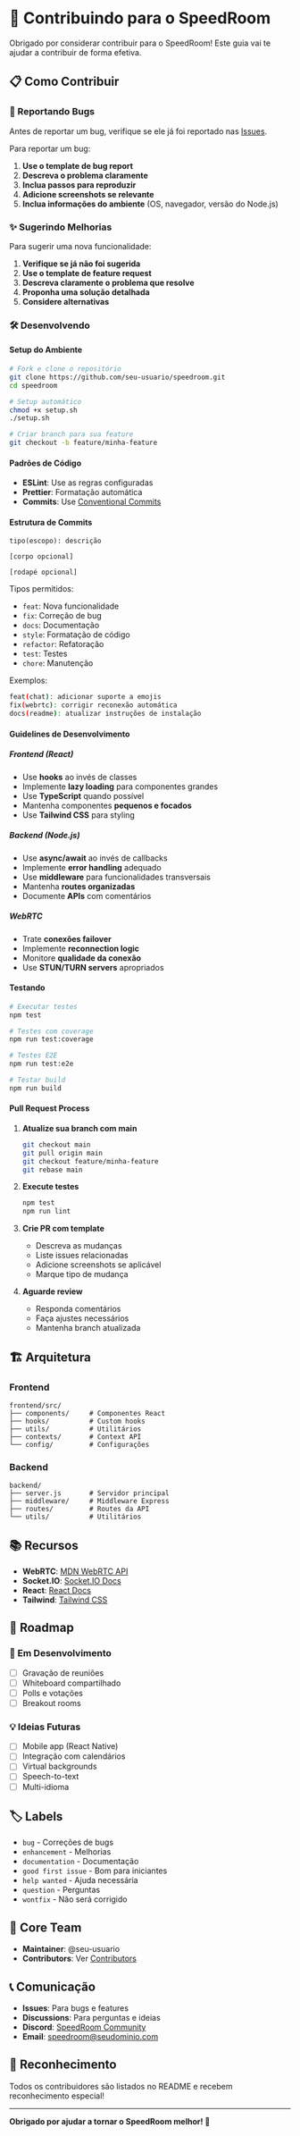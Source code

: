 # 🤝 Contribuindo para o SpeedRoom

Obrigado por considerar contribuir para o SpeedRoom! Este guia vai te ajudar a contribuir de forma efetiva.

## 📋 Como Contribuir

### 🐛 Reportando Bugs

Antes de reportar um bug, verifique se ele já foi reportado nas [Issues](https://github.com/seu-usuario/speedroom/issues).

Para reportar um bug:

1. **Use o template de bug report**
2. **Descreva o problema claramente**
3. **Inclua passos para reproduzir**
4. **Adicione screenshots se relevante**
5. **Inclua informações do ambiente** (OS, navegador, versão do Node.js)

### ✨ Sugerindo Melhorias

Para sugerir uma nova funcionalidade:

1. **Verifique se já não foi sugerida**
2. **Use o template de feature request**
3. **Descreva claramente o problema que resolve**
4. **Proponha uma solução detalhada**
5. **Considere alternativas**

### 🛠️ Desenvolvendo

#### Setup do Ambiente

```bash
# Fork e clone o repositório
git clone https://github.com/seu-usuario/speedroom.git
cd speedroom

# Setup automático
chmod +x setup.sh
./setup.sh

# Criar branch para sua feature
git checkout -b feature/minha-feature
```

#### Padrões de Código

- **ESLint**: Use as regras configuradas
- **Prettier**: Formatação automática
- **Commits**: Use [Conventional Commits](https://conventionalcommits.org/)

#### Estrutura de Commits

```
tipo(escopo): descrição

[corpo opcional]

[rodapé opcional]
```

Tipos permitidos:
- `feat`: Nova funcionalidade
- `fix`: Correção de bug
- `docs`: Documentação
- `style`: Formatação de código
- `refactor`: Refatoração
- `test`: Testes
- `chore`: Manutenção

Exemplos:
```bash
feat(chat): adicionar suporte a emojis
fix(webrtc): corrigir reconexão automática
docs(readme): atualizar instruções de instalação
```

#### Guidelines de Desenvolvimento

##### Frontend (React)
- Use **hooks** ao invés de classes
- Implemente **lazy loading** para componentes grandes
- Use **TypeScript** quando possível
- Mantenha componentes **pequenos e focados**
- Use **Tailwind CSS** para styling

##### Backend (Node.js)
- Use **async/await** ao invés de callbacks
- Implemente **error handling** adequado
- Use **middleware** para funcionalidades transversais
- Mantenha **routes organizadas**
- Documente **APIs** com comentários

##### WebRTC
- Trate **conexões failover**
- Implemente **reconnection logic**
- Monitore **qualidade da conexão**
- Use **STUN/TURN servers** apropriados

#### Testando

```bash
# Executar testes
npm test

# Testes com coverage
npm run test:coverage

# Testes E2E
npm run test:e2e

# Testar build
npm run build
```

#### Pull Request Process

1. **Atualize sua branch com main**
   ```bash
   git checkout main
   git pull origin main
   git checkout feature/minha-feature
   git rebase main
   ```

2. **Execute testes**
   ```bash
   npm test
   npm run lint
   ```

3. **Crie PR com template**
   - Descreva as mudanças
   - Liste issues relacionadas
   - Adicione screenshots se aplicável
   - Marque tipo de mudança

4. **Aguarde review**
   - Responda comentários
   - Faça ajustes necessários
   - Mantenha branch atualizada

## 🏗️ Arquitetura

### Frontend
```
frontend/src/
├── components/     # Componentes React
├── hooks/          # Custom hooks
├── utils/          # Utilitários
├── contexts/       # Context API
└── config/         # Configurações
```

### Backend
```
backend/
├── server.js       # Servidor principal
├── middleware/     # Middleware Express
├── routes/         # Routes da API
└── utils/          # Utilitários
```

## 📚 Recursos

- **WebRTC**: [MDN WebRTC API](https://developer.mozilla.org/en-US/docs/Web/API/WebRTC_API)
- **Socket.IO**: [Socket.IO Docs](https://socket.io/docs/)
- **React**: [React Docs](https://reactjs.org/docs/)
- **Tailwind**: [Tailwind CSS](https://tailwindcss.com/docs)

## 🎯 Roadmap

### 🚧 Em Desenvolvimento
- [ ] Gravação de reuniões
- [ ] Whiteboard compartilhado
- [ ] Polls e votações
- [ ] Breakout rooms

### 💡 Ideias Futuras
- [ ] Mobile app (React Native)
- [ ] Integração com calendários
- [ ] Virtual backgrounds
- [ ] Speech-to-text
- [ ] Multi-idioma

## 🏷️ Labels

- `bug` - Correções de bugs
- `enhancement` - Melhorias
- `documentation` - Documentação
- `good first issue` - Bom para iniciantes
- `help wanted` - Ajuda necessária
- `question` - Perguntas
- `wontfix` - Não será corrigido

## 👥 Core Team

- **Maintainer**: @seu-usuario
- **Contributors**: Ver [Contributors](https://github.com/seu-usuario/speedroom/graphs/contributors)

## 📞 Comunicação

- **Issues**: Para bugs e features
- **Discussions**: Para perguntas e ideias
- **Discord**: [SpeedRoom Community](link-discord)
- **Email**: speedroom@seudominio.com

## 🎉 Reconhecimento

Todos os contribuidores são listados no README e recebem reconhecimento especial!

---

**Obrigado por ajudar a tornar o SpeedRoom melhor! 🚀**